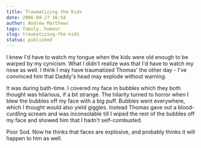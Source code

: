 ```yaml
---
title: Traumatizing the Kids
date: 2006-09-27 16:54
author: Andrew Matthews
tags: family, humour
slug: traumatizing-the-kids
status: published
---
```


I knew I'd have to watch my tongue when the kids were old enough to be warped by my cynicism. What I didn't realize was that I'd have to watch my nose as well. I think I may have traumatized Thomas' the other day - I've convinced him that Daddy's head may explode without warning.

It was during bath-time. I covered my face in bubbles which they both thought was hilarious, if a bit strange. The hilarity turned to horror when I blew the bubbles off my face with a big puff. Bubbles went everywhere, which I thought would also yield giggles. Instead Thomas gave out a blood-curdling scream and was inconsolable till I wiped the rest of the bubbles off my face and showed him that I hadn't self-combusted.

Poor Sod. Now he thinks that faces are explosive, and probably thinks it will happen to him as well.
